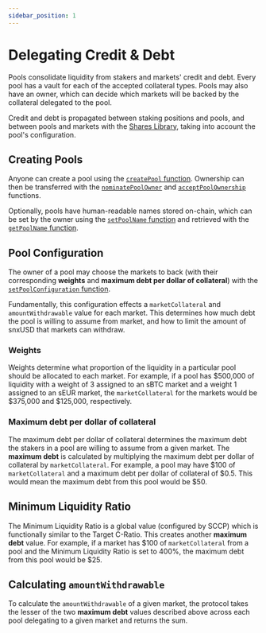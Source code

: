 ```yaml
---
sidebar_position: 1
---
```


# Delegating Credit & Debt

Pools consolidate liquidity from stakers and markets' credit and debt. Every pool has a vault for each of the accepted collateral types. Pools may also have an owner, which can decide which markets will be backed by the collateral delegated to the pool.

Credit and debt is propagated between staking positions and pools, and between pools and markets with the [Shares Library](/protocol/peripheral/shares-library), taking into account the pool's configuration.

## Creating Pools

Anyone can create a pool using the [`createPool` function](/protocol/technical-reference/smart-contracts#createpool). Ownership can then be transferred with the [`nominatePoolOwner`](/protocol/technical-reference/smart-contracts#nominatepoolowner) and [`acceptPoolOwnership`](/protocol/technical-reference/smart-contracts#acceptpoolownership) functions.

Optionally, pools have human-readable names stored on-chain, which can be set by the owner using the [`setPoolName` function](/protocol/technical-reference/smart-contracts#setpoolname) and retrieved with the [`getPoolName` function](/protocol/technical-reference/smart-contracts#getpoolname).

## Pool Configuration

The owner of a pool may choose the markets to back (with their corresponding **weights** and **maximum debt per dollar of collateral**) with the [`setPoolConfiguration` function](/protocol/technical-reference/smart-contracts#setpoolconfiguration).

Fundamentally, this configuration effects a `marketCollateral` and `amountWithdrawable` value for each market. This determines how much debt the pool is willing to assume from market, and how to limit the amount of snxUSD that markets can withdraw.

### Weights

Weights determine what proportion of the liquidity in a particular pool should be allocated to each market. For example, if a pool has $500,000 of liquidity with a weight of 3 assigned to an sBTC market and a weight 1 assigned to an sEUR market, the `marketCollateral` for the markets would be $375,000 and $125,000, respectively.

### Maximum debt per dollar of collateral

The maximum debt per dollar of collateral determines the maximum debt the stakers in a pool are willing to assume from a given market. The **maximum debt** is calculated by multiplying the maximum debt per dollar of collateral by `marketCollateral`. For example, a pool may have $100 of `marketCollateral` and a maximum debt per dollar of collateral of $0.5. This would mean the maximum debt from this pool would be $50.

## Minimum Liquidity Ratio

The Minimum Liquidity Ratio is a global value (configured by SCCP) which is functionally similar to the Target C-Ratio. This creates another **maximum debt** value. For example, if a market has $100 of `marketCollateral` from a pool and the Minimum Liquidity Ratio is set to 400%, the maximum debt from this pool would be $25.

## Calculating `amountWithdrawable`

To calculate the `amountWithdrawable` of a given market, the protocol takes the lesser of the two **maximum debt** values described above across each pool delegating to a given market and returns the sum.
